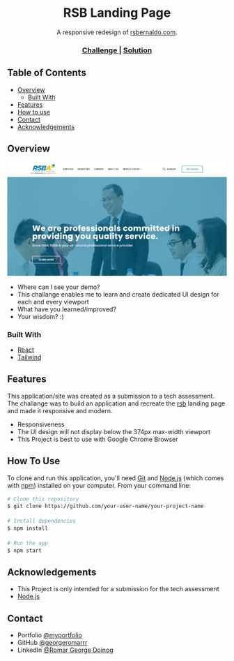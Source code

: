 <!-- Please update value in the {}  -->

<h1 align="center">RSB Landing Page</h1>

<div align="center">
   A responsive redesign of <a href="https://www.rsbernaldo.com/" target="_blank">rsbernaldo.com</a>.
</div>

<div align="center">
  <h3>
    <a href="https://www.rsbernaldo.com/">
      Challenge
    </a>
    <span> | </span>
    <a href="https://www.rsbernaldo.com/">
      Solution
    </a>
  </h3>
</div>

<!-- TABLE OF CONTENTS -->

## Table of Contents

- [Overview](#overview)
  - [Built With](#built-with)
- [Features](#features)
- [How to use](#how-to-use)
- [Contact](#contact)
- [Acknowledgements](#acknowledgements)

<!-- OVERVIEW -->

## Overview

![screenshot](https://github.com/georgeromarrr/rsb-landing-page/blob/1704bef8a3898a5a05cc2bba17393602e38917fd/src/assets/img/homepage.png?raw=true')

- Where can I see your demo?
- This challange enables me to learn and create dedicated UI design for each and every viewport
- What have you learned/improved?
- Your wisdom? :)

### Built With

<!-- This section should list any major frameworks that you built your project using. Here are a few examples.-->

- [React](https://reactjs.org/)
- [Tailwind](https://tailwindcss.com/)

## Features

<!-- List the features of your application or follow the template. Don't share the figma file here :) -->

This application/site was created as a submission to a tech assessment. The challange was to build an application and recreate the [rsb](https://devchallenges.io/challenges/O2iGT9yBd6xZBrOcVirx) landing page and made it responsive and modern.

- Responsiveness
- The UI design will not display below the 374px max-width viewport
- This Project is best to use with Google Chrome Browser

## How To Use

<!-- Example: -->

To clone and run this application, you'll need [Git](https://git-scm.com) and [Node.js](https://nodejs.org/en/download/) (which comes with [npm](http://npmjs.com)) installed on your computer. From your command line:

```bash
# Clone this repository
$ git clone https://github.com/your-user-name/your-project-name

# Install dependencies
$ npm install

# Run the app
$ npm start
```

## Acknowledgements

<!-- This section should list any articles or add-ons/plugins that helps you to complete the project. This is optional but it will help you in the future. For example -->

- This Project is only intended for a submission for the tech assessment
- [Node.js](https://nodejs.org/)

## Contact

- Portfolio [@myportfolio](https://my-portfolio-1bffb.web.app/)
- GitHub [@georgeromarrr](https://github.com/georgeromarrr)
- LinkedIn [@Romar George Doinog](https://www.linkedin.com/in/romar-george-doinog-a027901a9)
